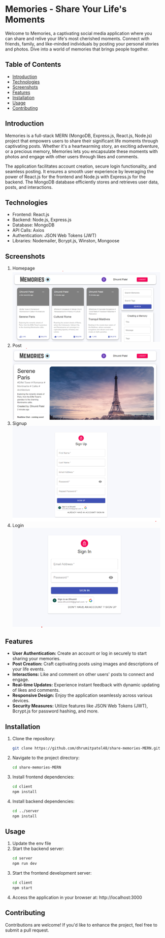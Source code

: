# Memories - Share Your Life's Moments

Welcome to Memories, a captivating social media application where you can share and relive your life's most cherished moments. Connect with friends, family, and like-minded individuals by posting your personal stories and photos. Dive into a world of memories that brings people together.

## Table of Contents

- [Introduction](#introduction)
- [Technologies](#technologies)
- [Screenshots](#screenshots)
- [Features](#features)
- [Installation](#installation)
- [Usage](#usage)
- [Contributing](#contributing)

## Introduction

Memories is a full-stack MERN (MongoDB, Express.js, React.js, Node.js) project that empowers users to share their significant life moments through captivating posts. Whether it's a heartwarming story, an exciting adventure, or a precious memory, Memories lets you encapsulate these moments with photos and engage with other users through likes and comments.

The application facilitates account creation, secure login functionality, and seamless posting. It ensures a smooth user experience by leveraging the power of React.js for the frontend and Node.js with Express.js for the backend. The MongoDB database efficiently stores and retrieves user data, posts, and interactions.

## Technologies

- Frontend: React.js
- Backend: Node.js, Express.js
- Database: MongoDB
- API Calls: Axios
- Authentication: JSON Web Tokens (JWT)
- Libraries: Nodemailer, Bcrypt.js, Winston, Mongoose

## Screenshots
1. Homepage
![Homepage](/Demo/Homepage.png)
2. Post
![Post](/Demo/Post.png)
3. Signup
![Signup](/Demo/Signup.png)
4. Login
![Login](/Demo/Signin.png)

## Features

- **User Authentication:** Create an account or log in securely to start sharing your memories.
- **Post Creation:** Craft captivating posts using images and descriptions of your life events.
- **Interactions:** Like and comment on other users' posts to connect and engage.
- **Real-time Updates:** Experience instant feedback with dynamic updating of likes and comments.
- **Responsive Design:** Enjoy the application seamlessly across various devices.
- **Security Measures:** Utilize features like JSON Web Tokens (JWT), Bcrypt.js for password hashing, and more.

## Installation

1. Clone the repository:
   ```bash
   git clone https://github.com/dhrumitpatel48/share-memories-MERN.git
2. Navigate to the project directory:
    ```bash
    cd share-memories-MERN
3. Install frontend dependencies:
    ```bash
    cd client
    npm install
4. Install backend dependencies:
    ```bash
    cd ../server
    npm install
## Usage
1. Update the env file   
2. Start the backend server:
    ```bash
    cd server
    npm run dev
3. Start the frontend development server:
    ```bash
    cd client
    npm start
4. Access the application in your browser at:       http://localhost:3000

## Contributing
Contributions are welcome! If you'd like to enhance the project, feel free to submit a pull request.


